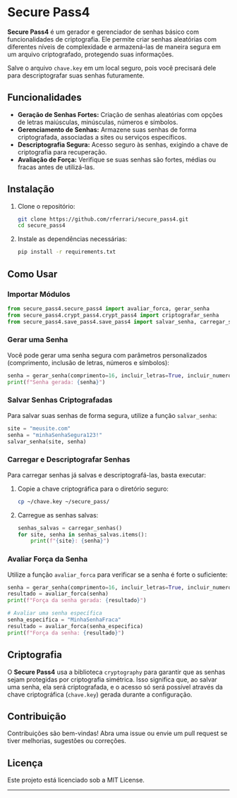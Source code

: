 # Secure Pass4

**Secure Pass4** é um gerador e gerenciador de senhas básico com funcionalidades de criptografia. Ele permite criar senhas aleatórias com diferentes níveis de complexidade e armazená-las de maneira segura em um arquivo criptografado, protegendo suas informações.

Salve o arquivo `chave.key` em um local seguro, pois você precisará dele para descriptografar suas senhas futuramente.

## Funcionalidades

- **Geração de Senhas Fortes:** Criação de senhas aleatórias com opções de letras maiúsculas, minúsculas, números e símbolos.
- **Gerenciamento de Senhas:** Armazene suas senhas de forma criptografada, associadas a sites ou serviços específicos.
- **Descriptografia Segura:** Acesso seguro às senhas, exigindo a chave de criptografia para recuperação.
- **Avaliação de Força:** Verifique se suas senhas são fortes, médias ou fracas antes de utilizá-las.

## Instalação

1. Clone o repositório:
    ```bash
    git clone https://github.com/rferrari/secure_pass4.git
    cd secure_pass4
    ```

2. Instale as dependências necessárias:
    ```bash
    pip install -r requirements.txt
    ```

## Como Usar

### Importar Módulos

```python
from secure_pass4.secure_pass4 import avaliar_forca, gerar_senha
from secure_pass4.crypt_pass4.crypt_pass4 import criptografar_senha
from secure_pass4.save_pass4.save_pass4 import salvar_senha, carregar_senhas
```

### Gerar uma Senha

Você pode gerar uma senha segura com parâmetros personalizados (comprimento, inclusão de letras, números e símbolos):

```python
senha = gerar_senha(comprimento=16, incluir_letras=True, incluir_numeros=True, incluir_simbolos=True)
print(f"Senha gerada: {senha}")
```

### Salvar Senhas Criptografadas

Para salvar suas senhas de forma segura, utilize a função `salvar_senha`:

```python
site = "meusite.com"
senha = "minhaSenhaSegura123!"
salvar_senha(site, senha)
```

### Carregar e Descriptografar Senhas

Para carregar senhas já salvas e descriptografá-las, basta executar:

1. Copie a chave criptográfica para o diretório seguro:
    ```bash
    cp ~/chave.key ~/secure_pass/
    ```

2. Carregue as senhas salvas:
    ```python
    senhas_salvas = carregar_senhas()
    for site, senha in senhas_salvas.items():
        print(f"{site}: {senha}")
    ```

### Avaliar Força da Senha

Utilize a função `avaliar_forca` para verificar se a senha é forte o suficiente:

```python
senha = gerar_senha(comprimento=16, incluir_letras=True, incluir_numeros=True, incluir_simbolos=True)
resultado = avaliar_forca(senha)
print(f"Força da senha gerada: {resultado}")

# Avaliar uma senha específica
senha_especifica = "MinhaSenhaFraca"
resultado = avaliar_forca(senha_especifica)
print(f"Força da senha: {resultado}")
```

## Criptografia

O **Secure Pass4** usa a biblioteca `cryptography` para garantir que as senhas sejam protegidas por criptografia simétrica. Isso significa que, ao salvar uma senha, ela será criptografada, e o acesso só será possível através da chave criptográfica (`chave.key`) gerada durante a configuração.

## Contribuição

Contribuições são bem-vindas! Abra uma issue ou envie um pull request se tiver melhorias, sugestões ou correções.

## Licença

Este projeto está licenciado sob a MIT License.

---
